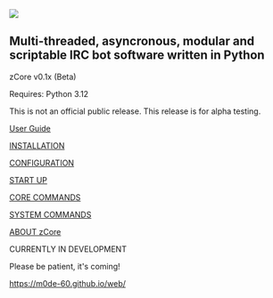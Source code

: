 <img src="https://m0de-60.github.io/web/zcore-logo-1.png">

<h2>Multi-threaded, asyncronous, modular and scriptable IRC bot software written in Python</h2>

zCore v0.1x (Beta)

Requires: Python 3.12

This is not an official public release. This release is for alpha testing.

<a href="https://m0de-60.github.io/web/zcore.htm">User Guide</a>

<a href="https://m0de-60.github.io/web/zcore.htm#installation-linux">INSTALLATION</a>

<a href="https://m0de-60.github.io/web/zcore.htm#main-configuration">CONFIGURATION</a>

<a href="https://m0de-60.github.io/web/zcore.htm#startup-linux">START UP</a>

<a href="https://m0de-60.github.io/web/zcore.htm#core-commands">CORE COMMANDS</a>

<a href="https://m0de-60.github.io/web/zcore.htm#system-commands">SYSTEM COMMANDS</a>

<a href="https://m0de-60.github.io/web/zcore.htm#about-zcore">ABOUT zCore</a>

CURRENTLY IN DEVELOPMENT

Please be patient, it's coming!

https://m0de-60.github.io/web/
